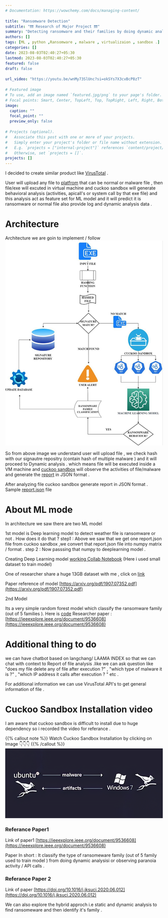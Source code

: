 ```yaml
---
# Documentation: https://wowchemy.com/docs/managing-content/

title: "Ransomware Detection"
subtitle: "❗❗❗ Research of Major Project ❗❗❗"
summary: "Detecting ransomware and their families by doing dynamic analyisis & observing paranoia activity ."
authors: []
tags: [ML , python ,Ransomware , malware , virtualizaion , sandbox .]
categories: []
date: 2023-08-03T02:40:27+05:30
lastmod: 2023-08-03T02:40:27+05:30
featured: false
draft: false

url_video: "https://youtu.be/wnMy73SlUnc?si=okSYs7X3cvBcP8zT"

# Featured image
# To use, add an image named `featured.jpg/png` to your page's folder.
# Focal points: Smart, Center, TopLeft, Top, TopRight, Left, Right, BottomLeft, Bottom, BottomRight.
image:
  caption: ""
  focal_point: ""
  preview_only: false

# Projects (optional).
#   Associate this post with one or more of your projects.
#   Simply enter your project's folder or file name without extension.
#   E.g. `projects = ["internal-project"]` references `content/project/deep-learning/index.md`.
#   Otherwise, set `projects = []`.
projects: []
---
```

I decided to create similar product like [VirusTotal](https://virustotal.com) . 

User will upload any file to [platfrom](http://ransomaware.xyz) that can be normal or malware file , then file/exe will excuted in virtual machine and cuckoo sandbox will generate behavioral analysis (activities, apicall's or system call by that exe file) and this analysis act as feature set for ML model and it will predict it is ransomware or normal file also provide log and dynamic analysis data . 

# Architecture 
Architecture we are goin to implement / follow 
![](Archi.png)

So from above image we understand user will upload file , we check hash with our signautre repositry (contain hash of multiple malware ) and it will proceed to Dynamic analysis . which means file will be executed inside a VM machine and [cuckoo sandbox](https://cuckoosandbox.org/) will observe the activities of file/malware and generate the [report](https://cuckoo.sh/docs/usage/api.html#tasks-report) in JSON format .

After analyzing file cuckoo sandbox generate report in JSON format . Sample [report.json](report.json) file   

# About ML mode 

In architecture we saw there are two ML model 

1st model is Deep learning model to detect weather file is ransomware or not . 
How does it do that ?
step1 : Above we saw that we get one report.json file from cuckoo sandbox ,we convert that report.json file into numpy matrix / format  . 
step 2 : Now passsing that numpy to deeplearning model .

Creating Deep Learning model 
[working Collab Notebook](https://colab.research.google.com/drive/1JW_ZLHefwDismh74Qe_8k5bews9u94YV?usp=sharing)  (Here i used small dataset to train model)

One of researcher share a huge 13GB dataset with me , click on [link](https://www.dropbox.com/s/p3upyzbhkuh6gnf/Archive.zip?dl=0) 

Paper reference of model [https://arxiv.org/pdf/1907.07352.pdf](https://arxiv.org/pdf/1907.07352.pdf) 


2nd Model 

Its a very simple random forest model which classify the ransomware family (out of 5 families ). 
Here is [code](https://github.com/Rmayalam/Ransomware_Paranoia) 
Researcher paper : [https://ieeexplore.ieee.org/document/9536608](https://ieeexplore.ieee.org/document/9536608) 


# Additional thing to do 
we can have chatbot based on langchang/ LAAMA INDEX so that we can chat with context to Report of file analysis .like we can ask question like "does my file delete any of file after execution ?" , "which type of malware it is ?" , "which IP address it calls after execution ? " etc . 

For additional information we can use VirusTotal API's to get general information of file . 

# Cuckoo Sandbox Installation video
I am aware that cuckoo sandbox is difficult to install due to huge dependency so i recorded the video for referance . 

{{% callout note %}}
Watch Cuckoo Sandbox Installation by clicking on Image 👇👇👇
{{% /callout  %}}
[![Watch the video](thumbnail.png)](https://youtu.be/wnMy73SlUnc?si=okSYs7X3cvBcP8zT)
<!-- [![Watch the video](/project/dyanodaya/Home.png)](https://youtu.be/d_WhG0vqCr4) -->


### Referance Paper1 
Link of paper1 [https://ieeexplore.ieee.org/document/9536608](https://ieeexplore.ieee.org/document/9536608)

Paper In short : It classify the type of ransomeware family (out of 5 family used to train model ) from doing dynamic analysisi or observing paranoia activity / API calls . 

### Referance Paper 2
Link of paper [https://doi.org/10.1016/j.jksuci.2020.06.012](https://doi.org/10.1016/j.jksuci.2020.06.012)



We can also explore the hybrid approch i.e static and dynamic analysis to find ransomeware and then identify it's family . 